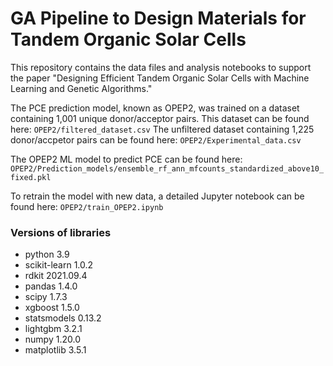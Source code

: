 # GA Pipeline to Design Materials for Tandem Organic Solar Cells

This repository contains the data files and analysis notebooks to support the paper "Designing Efficient Tandem Organic Solar Cells with Machine Learning and Genetic Algorithms."

The PCE prediction model, known as OPEP2, was trained on a dataset containing 1,001 unique donor/acceptor pairs. This dataset can be found here: `OPEP2/filtered_dataset.csv`
The unfiltered dataset containing 1,225 donor/accpetor pairs can be found here: `OPEP2/Experimental_data.csv` 


The OPEP2 ML model to predict PCE can be found here: `OPEP2/Prediction_models/ensemble_rf_ann_mfcounts_standardized_above10_fixed.pkl`

To retrain the model with new data, a detailed Jupyter notebook can be found here: `OPEP2/train_OPEP2.ipynb`


### Versions of libraries
* python 3.9
* scikit-learn 1.0.2
* rdkit 2021.09.4
* pandas 1.4.0
* scipy 1.7.3
* xgboost 1.5.0
* statsmodels 0.13.2
* lightgbm 3.2.1
* numpy 1.20.0
* matplotlib 3.5.1
